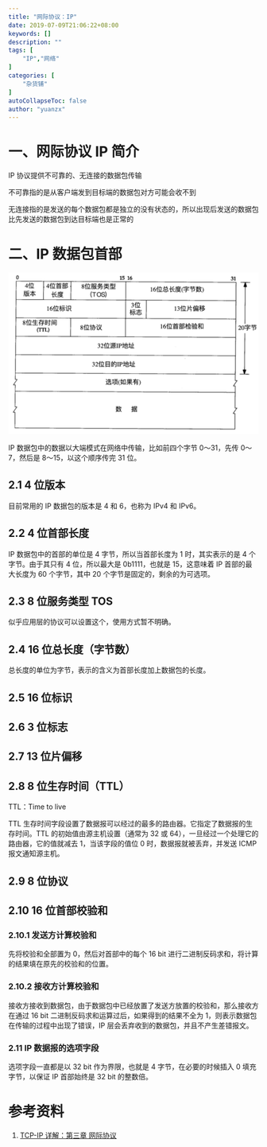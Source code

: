 ```yaml
---
title: "网际协议：IP"
date: 2019-07-09T21:06:22+08:00
keywords: []
description: ""
tags: [
    "IP","网络"
]
categories: [
    "杂货铺"
]
autoCollapseToc: false
author: "yuanzx"
---
```


# 一、网际协议 IP 简介

IP 协议提供不可靠的、无连接的数据包传输

不可靠指的是从客户端发到目标端的数据包对方可能会收不到

无连接指的是发送的每个数据包都是独立的没有状态的，所以出现后发送的数据包比先发送的数据包到达目标端也是正常的

# 二、IP 数据包首部

![IP 数据包首部](/media/hovel/8.png)

IP 数据包中的数据以大端模式在网络中传输，比如前四个字节 0～31，先传 0～7，然后是 8～15，以这个顺序传完 31 位。

## 2.1 4 位版本

目前常用的 IP 数据包的版本是 4 和 6，也称为 IPv4 和 IPv6。

## 2.2 4 位首部长度

IP 数据包中的首部的单位是 4 字节，所以当首部长度为 1 时，其实表示的是 4 个字节。由于其只有 4 位，所以最大是 0b1111，也就是 15，这意味着 IP 首部的最大长度为 60 个字节，其中 20 个字节是固定的，剩余的为可选项。

## 2.3 8 位服务类型 TOS

似乎应用层的协议可以设置这个，使用方式暂不明确。

## 2.4 16 位总长度（字节数）

总长度的单位为字节，表示的含义为首部长度加上数据包的长度。

## 2.5 16 位标识

## 2.6 3 位标志

## 2.7 13 位片偏移

## 2.8 8 位生存时间（TTL）

TTL：Time to live

TTL 生存时间字段设置了数据报可以经过的最多的路由器。它指定了数据报的生存时间。TTL 的初始值由源主机设置（通常为 32 或 64），一旦经过一个处理它的路由器，它的值就减去 1，当该字段的值位 0 时，数据报就被丢弃，并发送 ICMP 报文通知源主机。

## 2.9 8 位协议

## 2.10 16 位首部校验和

### 2.10.1 发送方计算校验和

先将校验和全部置为 0，然后对首部中的每个 16 bit 进行二进制反码求和，将计算的结果填在原先的校验和的位置。

### 2.10.2 接收方计算校验和

接收方接收到数据包，由于数据包中已经放置了发送方放置的校验和，那么接收方在通过 16 bit 二进制反码求和运算过后，如果得到的结果不全为 1，则表示数据包在传输的过程中出现了错误，IP 层会丢弃收到的数据包，并且不产生差错报文。

### 2.11 IP 数据报的选项字段

选项字段一直都是以 32 bit 作为界限，也就是 4 字节，在必要的时候插入 0 填充字节，以保证 IP 首部始终是 32 bit 的整数倍。

# 参考资料

1. [TCP-IP 详解：第三章 网际协议](https://gitee.com/zhixiangyuan/bookStorage/raw/master/%E7%BC%96%E7%A8%8B/TCP-IP%E8%AF%A6%E8%A7%A3(%E5%8D%B7%E4%B8%80%E3%80%81%E4%BA%8C%E3%80%81%E4%B8%89).pdf)
